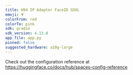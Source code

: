 ```yaml
---
title: H94 IP Adapter FaceID SDXL
emoji: 💗
colorFrom: red
colorTo: pink
sdk: gradio
sdk_version: 4.13.0
app_file: app.py
pinned: false
suggested_hardware: a10g-large
---
```


Check out the configuration reference at https://huggingface.co/docs/hub/spaces-config-reference
